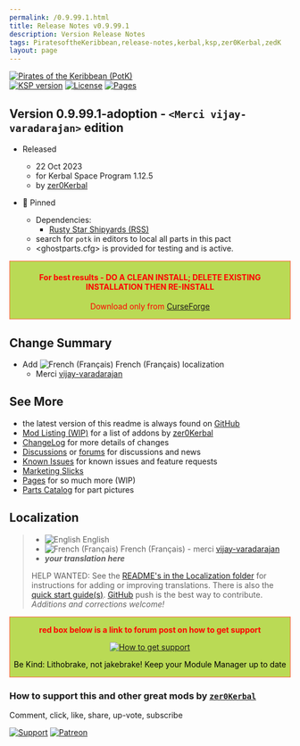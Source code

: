 ```yaml
---
permalink: /0.9.99.1.html
title: Release Notes v0.9.99.1
description: Version Release Notes
tags: PiratesoftheKeribbean,release-notes,kerbal,ksp,zer0Kerbal,zedK
layout: page
---
```

<!-- ReleaseLayout.md v0.9.99.1
Pirates of the Keribbean (PotK)
created: 22 Oct 2023
updated: 22 Oct 2023

TEMPLATE: ReleaseLayout.md v1.3.7.0
created: 11 Aug 2018
updated: 29 May 2023 -->
[![Pirates of the Keribbean (PotK)][SHD:mod]][CURSFG:url]  
[![KSP version][SHD:ksp]][KSP:url] [![License][LIC:shd]][LIC:url] [![Pages][SHD:pgs]][pages]

## Version 0.9.99.1-adoption - `<Merci vijay-varadarajan>` edition

* Released
  * 22 Oct 2023
  * for Kerbal Space Program 1.12.5
  * by [zer0Kerbal](https://github.com/zer0Kerbal)

* 📌 Pinned
  * Dependencies:
    * [Rusty Star Shipyards (RSS)](https://www.curseforge.com/kerbal/ksp-mods/RustyStarShipyards)
  * search for `potk` in editors to local all parts in this pact
  * <ghostparts.cfg> is provided for testing and is active.

<div style="border:0.5px solid Tomato; background-color: #bada55; color: #FF0000; text-align:center"><h4><b>For best results - DO A CLEAN INSTALL; DELETE EXISTING INSTALLATION THEN RE-INSTALL</b></h4><p>Download only from <a href="https://www.curseforge.com/kerbal/ksp-mods/PiratesoftheKeribbean/files">CurseForge</a></p></div>

## Change Summary

* Add ![French (Français)](https://raw.githubusercontent.com/zer0Kerbal/zer0Kerbal/zed'K/img/FR.png) French (Français) localization
  * Merci [vijay-varadarajan](https://github.com/vijay-varadarajan)

## See More

* the latest version of this readme is always found on [GitHub][GITHUB:url]
* [Mod Listing (WIP)][mlist] for a list of addons by [zer0Kerbal][zedK]
* [ChangeLog][chlog] for more details of changes
* [Discussions][discu] or [forums][forum] for discussions and news
* [Known Issues][issue] for known issues and feature requests
* [Marketing Slicks][markt]
* [Pages][pages] for so much more (WIP)
* [Parts Catalog][parts] for part pictures

## Localization

>* ![English](https://raw.githubusercontent.com/zer0Kerbal/zer0Kerbal/zed'K/img/EN.png) English
>* ![French (Français)](https://raw.githubusercontent.com/zer0Kerbal/zer0Kerbal/zed'K/img/FR.png) French (Français) - merci [vijay-varadarajan](https://github.com/vijay-varadarajan)
>* ***your translation here***
>
> HELP WANTED: See the [README's in the Localization folder](https://github.com/zer0Kerbal/zer0Kerbal/blob/master/Localization/readme.md) for instructions for adding or improving translations. There is also the [quick start guide(s)](https://github.com/zer0Kerbal/zer0Kerbal/blob/master/Localization/quickstart.md). [GitHub][GitHub:url] push is the best way to contribute. *Additions and corrections welcome!*

<div style="border:0.5px solid Tomato; background-color: #BADA55; color: #FF0000; text-align:center">
  <p><b>red box below is a link to forum post on how to get support</b></p>
  <a href="https://forum.kerbalspaceprogram.com/index.php?/topic/83212-*">
    <p><img src="https://i.postimg.cc/vHP6zmrw/image.png" alt="How to get support"></p></a>
  <p style="color: #000000;">Be Kind: Lithobrake, not jakebrake! Keep your Module Manager up to date</p>
</div>

### How to support this and other great mods by [`zer0Kerbal`][zedK]

Comment, click, like, share, up-vote, subscribe

[![Support][PAYPAL:img]][PAYPAL:url] [![Patreon][PATREON:img]][PATREON:url]

<!-- links -->
[chlog]: https://raw.githubusercontent.com/zer0Kerbal/PiratesoftheKeribbean/master/changelog.md "Changelog"
[discu]: https://github.com/zer0Kerbal/PiratesoftheKeribbean/discussions/ "Discussions"
[forum]: https://forum.kerbalspaceprogram.com/topic/218358-*/ "Pirates of the Keribbean (PotK)"
[issue]: https://github.com/zer0Kerbal/PiratesoftheKeribbean/issues/ "Issue Tracker"
[markt]: https://zer0kerbal.github.io/PiratesoftheKeribbean/Marketing "Marketing Slicks"
[mlist]: https://zer0kerbal.github.io/zer0Kerbal/AddonListing.html "zer0Kerbal mod list"
[pages]: https://zer0kerbal.github.io/PiratesoftheKeribbean/ "GitHub Pages"
[parts]: https://zer0kerbal.github.io/PiratesoftheKeribbean/PartsCatalog "Parts Catalog"

<!-- shields -->
[SHD:mod]: https://img.shields.io/badge/Pirates%20of%20the%20Keribbean%20(PotK)%20-v0.9.99.1--adoption-BADA55.svg?style=plastic&labelColor=darkgreen/ "0.9.99.1-adoption"
[SHD:pgs]: https://img.shields.io/badge/GitHub-Pages-white?style=plastic&labelColor=9cf&logoColor=181717&logo=github/ "GitHub IO"

[CURSFG:url]: https://www.curseforge.com/kerbal/ksp-mods/PiratesoftheKeribbean "CurseForge"
[GITHUB:url]: https://github.com/zer0Kerbal/PiratesoftheKeribbean/ "GitHub"

[KSP:url]: http://kerbalspaceprogram.com/ "Kerbal Space Program"
[SHD:ksp]: https://img.shields.io/badge/KSP-1.12.5-blue.svg?style=plastic "Kerbal Space Program"

<!--- license -->
[LIC:url]: https://creativecommons.org/licenses/by-nd/4.0/ "CC BY-ND 4.0+ARR"
[LIC:shd]: https://img.shields.io/badge/License-CC%20BY--ND%204.0+ARR-ef9421?labelColor=black&style=plastic&logoColor=ef9421&logo=creativecommons "CC BY-ND 4.0+ARR"

[PAYPAL:img]: https://img.shields.io/badge/Buy%20me%20some%20-LFO-BADA55?style=for-the-badge&logo=paypal&labelColor=FFDD00 "PayPal"
[PAYPAL:url]: https://www.paypal.com/donate?hosted_button_id=DC22YHMEJREKL "PayPal"
[PATREON:img]: https://img.shields.io/badge/Patreon%20-Patreonize-FF424D?style=for-the-badge&logo=patreon "Patreon"
[PATREON:url]: https://www.patreon.com/zer0Kerbal/membership "Patreon"

[zedK]: https://forum.kerbalspaceprogram.com/index.php?/profile/190933-*/ "zer0Kerbal"

<!-- THIS FILE: CC BY-ND 4.0 by zer0Kerbal -->